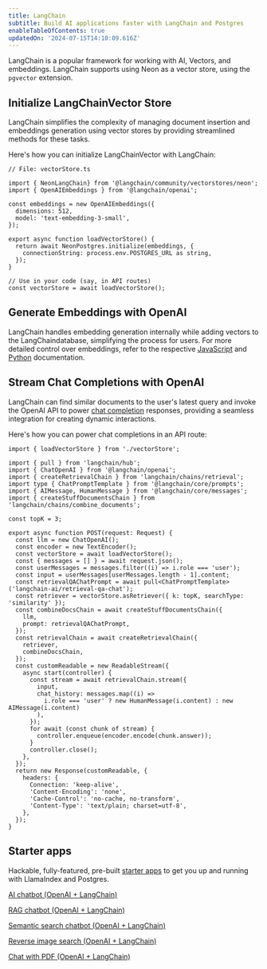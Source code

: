 ```yaml
---
title: LangChain
subtitle: Build AI applications faster with LangChain and Postgres
enableTableOfContents: true
updatedOn: '2024-07-15T14:10:09.616Z'
---
```


LangChain is a popular framework for working with AI, Vectors, and embeddings. LangChain supports using Neon as a vector store, using the `pgvector` extension.

## Initialize LangChainVector Store

LangChain simplifies the complexity of managing document insertion and embeddings generation using vector stores by providing streamlined methods for these tasks.

Here's how you can initialize LangChainVector with LangChain:

```tsx
// File: vectorStore.ts

import { NeonLangChain} from '@langchain/community/vectorstores/neon';
import { OpenAIEmbeddings } from '@langchain/openai';

const embeddings = new OpenAIEmbeddings({
  dimensions: 512,
  model: 'text-embedding-3-small',
});

export async function loadVectorStore() {
  return await NeonPostgres.initialize(embeddings, {
    connectionString: process.env.POSTGRES_URL as string,
  });
}

// Use in your code (say, in API routes)
const vectorStore = await loadVectorStore();
```

## Generate Embeddings with OpenAI

LangChain handles embedding generation internally while adding vectors to the LangChaindatabase, simplifying the process for users. For more detailed control over embeddings, refer to the respective [JavaScript](https://js.langchain.com/v0.2/docs/integrations/text_embedding/openai#specifying-dimensions) and [Python](https://python.langchain.com/v0.2/docs/how_to/embed_text/#embed_query) documentation.

## Stream Chat Completions with OpenAI

LangChain can find similar documents to the user's latest query and invoke the OpenAI API to power [chat completion](https://platform.openai.com/docs/guides/text-generation/chat-completions-api) responses, providing a seamless integration for creating dynamic interactions.

Here's how you can power chat completions in an API route:

```tsx
import { loadVectorStore } from './vectorStore';

import { pull } from 'langchain/hub';
import { ChatOpenAI } from '@langchain/openai';
import { createRetrievalChain } from 'langchain/chains/retrieval';
import type { ChatPromptTemplate } from '@langchain/core/prompts';
import { AIMessage, HumanMessage } from '@langchain/core/messages';
import { createStuffDocumentsChain } from 'langchain/chains/combine_documents';

const topK = 3;

export async function POST(request: Request) {
  const llm = new ChatOpenAI();
  const encoder = new TextEncoder();
  const vectorStore = await loadVectorStore();
  const { messages = [] } = await request.json();
  const userMessages = messages.filter((i) => i.role === 'user');
  const input = userMessages[userMessages.length - 1].content;
  const retrievalQAChatPrompt = await pull<ChatPromptTemplate>('langchain-ai/retrieval-qa-chat');
  const retriever = vectorStore.asRetriever({ k: topK, searchType: 'similarity' });
  const combineDocsChain = await createStuffDocumentsChain({
    llm,
    prompt: retrievalQAChatPrompt,
  });
  const retrievalChain = await createRetrievalChain({
    retriever,
    combineDocsChain,
  });
  const customReadable = new ReadableStream({
    async start(controller) {
      const stream = await retrievalChain.stream({
        input,
        chat_history: messages.map((i) =>
          i.role === 'user' ? new HumanMessage(i.content) : new AIMessage(i.content)
        ),
      });
      for await (const chunk of stream) {
        controller.enqueue(encoder.encode(chunk.answer));
      }
      controller.close();
    },
  });
  return new Response(customReadable, {
    headers: {
      Connection: 'keep-alive',
      'Content-Encoding': 'none',
      'Cache-Control': 'no-cache, no-transform',
      'Content-Type': 'text/plain; charset=utf-8',
    },
  });
}
```

## Starter apps

Hackable, fully-featured, pre-built [starter apps](https://github.com/neondatabase/examples/tree/main/ai/llamaindex) to get you up and running with LlamaIndex and Postgres.

<DetailIconCards>

<a href="https://github.com/neondatabase/examples/tree/main/ai/langchain/chatbot-nextjs" description="A Netx.js AI chatbot starter app built with OpenAI and LangChain" icon="github">AI chatbot (OpenAI + LangChain)</a>

<a href="https://github.com/neondatabase/examples/tree/main/ai/langchain/rag-nextjs" description="A Next.js RAG chatbot starter app built with OpenAI and LangChain" icon="github">RAG chatbot (OpenAI + LangChain)</a>

<a href="https://github.com/neondatabase/examples/tree/main/ai/langchain/semantic-search-nextjs" description="A Next.js Semantic Search chatbot starter app built with OpenAI and LangChain" icon="github">Semantic search chatbot (OpenAI + LangChain)</a>

<a href="https://github.com/neondatabase/examples/tree/main/ai/langchain/reverse-image-search-nextjs" description="A Next.js Reverse Image Search Engine starter app built with OpenAI and LangChain" icon="github">Reverse image search (OpenAI + LangChain)</a>

<a href="https://github.com/neondatabase/examples/tree/main/ai/langchain/chat-with-pdf-nextjs" description="A Next.js Chat with PDF chatbot starter app built with OpenAI and LangChain" icon="github">Chat with PDF (OpenAI + LangChain)</a>

</DetailIconCards>
